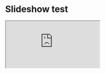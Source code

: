 # Slideshow test

<html>
  
<iframe src="https://cgettings.github.io/slideshow_test/test.html"></iframe>

</html> 
